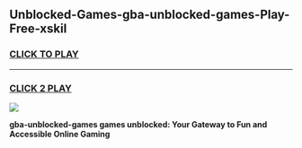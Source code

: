 
## Unblocked-Games-gba-unblocked-games-Play-Free-xskil
<h3>
<a href="https://premium76.site?title=gba-unblocked-games&ref=18A">CLICK TO PLAY</a></h3>
<hr>

<h3>
<a href="https://premium76.site?title=gba-unblocked-games&ref=18A">CLICK 2 PLAY</a>
  
</h3>

<a href="https://premium76.site?title=gba-unblocked-games&ref=18A"><img src="https://clearcache.store/games.png"></a>


**gba-unblocked-games games unblocked: Your Gateway to Fun and Accessible Online Gaming**
